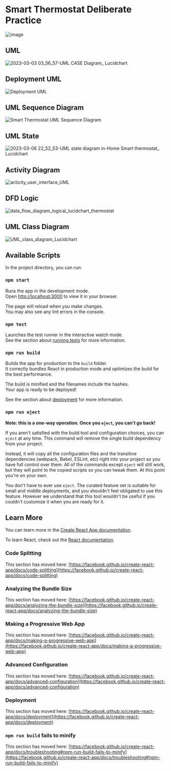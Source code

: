 # Smart Thermostat Deliberate Practice

![image](https://github.com/mensahTribeWeb/_thermostat/assets/103342287/2b0b4fff-f5cf-4586-8a16-d23bf4e8f728)

## UML
![2023-03-03 03_56_57-UML CASE Diagram_ Lucidchart](https://github.com/mensahTribeWeb/_thermostat/assets/103342287/55ab6cb5-f4e6-4581-bbcf-6bc261b4353a)

## Deployment UML
![Deployment UML](https://github.com/mensahTribeWeb/_thermostat/assets/103342287/0600f522-4429-4449-947e-bfb70723c005)


## UML Sequence Diagram
![Smart Thermostat UML Sequence Diagram](https://github.com/mensahTribeWeb/_thermostat/assets/103342287/2aff306f-56cf-40fe-9915-90601bdc397f)

## UML State
![2023-03-06 22_52_53-UML state diagram in-Home Smart thermostat_ Lucidchart](https://github.com/mensahTribeWeb/_thermostat/assets/103342287/32c94609-5d65-41ac-b0d9-f1f41f9a2441)

## Activity Diagram
![acticity_user_interface_UML](https://github.com/mensahTribeWeb/_thermostat/assets/103342287/0f16b044-a573-45df-b4a8-08b36e084817)

## DFD Logic
![data_flow_diagram_logical_lucidchart_thermostat](https://github.com/mensahTribeWeb/_thermostat/assets/103342287/0c3c30b8-cce1-4a53-86ba-1a188c287bb1)

## UML Class Diagram

![UML_class_diagram_Lucidchart](https://github.com/mensahTribeWeb/_thermostat/assets/103342287/04c03bfd-5064-481e-960f-c9a995588c05)




## Available Scripts

In the project directory, you can run:

### `npm start`

Runs the app in the development mode.\
Open [http://localhost:3000](http://localhost:3000) to view it in your browser.

The page will reload when you make changes.\
You may also see any lint errors in the console.

### `npm test`

Launches the test runner in the interactive watch mode.\
See the section about [running tests](https://facebook.github.io/create-react-app/docs/running-tests) for more information.

### `npm run build`

Builds the app for production to the `build` folder.\
It correctly bundles React in production mode and optimizes the build for the best performance.

The build is minified and the filenames include the hashes.\
Your app is ready to be deployed!

See the section about [deployment](https://facebook.github.io/create-react-app/docs/deployment) for more information.

### `npm run eject`

**Note: this is a one-way operation. Once you `eject`, you can't go back!**

If you aren't satisfied with the build tool and configuration choices, you can `eject` at any time. This command will remove the single build dependency from your project.

Instead, it will copy all the configuration files and the transitive dependencies (webpack, Babel, ESLint, etc) right into your project so you have full control over them. All of the commands except `eject` will still work, but they will point to the copied scripts so you can tweak them. At this point you're on your own.

You don't have to ever use `eject`. The curated feature set is suitable for small and middle deployments, and you shouldn't feel obligated to use this feature. However we understand that this tool wouldn't be useful if you couldn't customize it when you are ready for it.

## Learn More

You can learn more in the [Create React App documentation](https://facebook.github.io/create-react-app/docs/getting-started).

To learn React, check out the [React documentation](https://reactjs.org/).

### Code Splitting

This section has moved here: [https://facebook.github.io/create-react-app/docs/code-splitting](https://facebook.github.io/create-react-app/docs/code-splitting)

### Analyzing the Bundle Size

This section has moved here: [https://facebook.github.io/create-react-app/docs/analyzing-the-bundle-size](https://facebook.github.io/create-react-app/docs/analyzing-the-bundle-size)

### Making a Progressive Web App

This section has moved here: [https://facebook.github.io/create-react-app/docs/making-a-progressive-web-app](https://facebook.github.io/create-react-app/docs/making-a-progressive-web-app)

### Advanced Configuration

This section has moved here: [https://facebook.github.io/create-react-app/docs/advanced-configuration](https://facebook.github.io/create-react-app/docs/advanced-configuration)

### Deployment

This section has moved here: [https://facebook.github.io/create-react-app/docs/deployment](https://facebook.github.io/create-react-app/docs/deployment)

### `npm run build` fails to minify

This section has moved here: [https://facebook.github.io/create-react-app/docs/troubleshooting#npm-run-build-fails-to-minify](https://facebook.github.io/create-react-app/docs/troubleshooting#npm-run-build-fails-to-minify)
